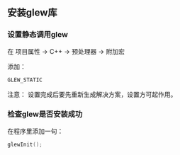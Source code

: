 ## 安装glew库

### 设置静态调用glew

在 项目属性 -> C++ -> 预处理器 -> 附加宏

添加：
```bash
GLEW_STATIC
```

注意：
设置完成后要先重新生成解决方案，设置方可起作用。

### 检查glew是否安装成功

在程序里添加一句：

```cpp
glewInit();
```
